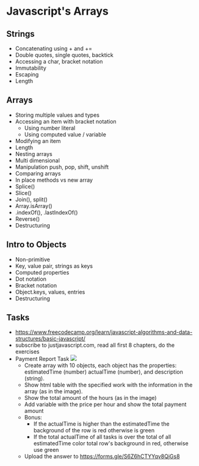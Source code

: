 
# Javascript's Arrays

## Strings
* Concatenating using + and +=
* Double quotes, single quotes, backtick
* Accessing a char, bracket notation
* Immutability
* Escaping
* Length


## Arrays
* Storing multiple values and types
* Accessing an item with bracket notation
    * Using number literal
    * Using computed value / variable
* Modifying an item
* Length
* Nesting arrays
* Multi dimensional
* Manipulation push, pop, shift, unshift
* Comparing arrays
* In place methods vs new array
* Splice()
* Slice()
* Join(), split()
* Array.isArray()
* .indexOf(), .lastIndexOf()
* Reverse()
* Destructuring

## Intro to Objects
* Non-primitive
* Key, value pair, strings as keys
* Computed properties
* Dot notation
* Bracket notation
* Object.keys, values, entries
* Destructuring

## Tasks
 * https://www.freecodecamp.org/learn/javascript-algorithms-and-data-structures/basic-javascript/
 * subscribe to justjavascript.com, read all first 8 chapters, do the exercises
 * Payment Report Task
 ![](https://i.imgur.com/seFFrz8.png)
	 * Create array with 10 objects, each object has the properties: estimatedTime (number) actualTime (number), and description (string).
	 * Show html table with the specified work with the information in the array (as in the image).
	 * Show the total amount of the hours (as in the image) 
	 * Add variable with the price per hour and show the total payment amount 
	 * Bonus:
		 * If the actualTime is higher than the estimatedTime the background of the row is red otherwise is green
		 *  If the total actualTime of all tasks is over the total of all estimatedTime color total row's background in red, otherwise use green
	 * Upload the answer to https://forms.gle/S6Z6hCTYYqv8QjGs8
